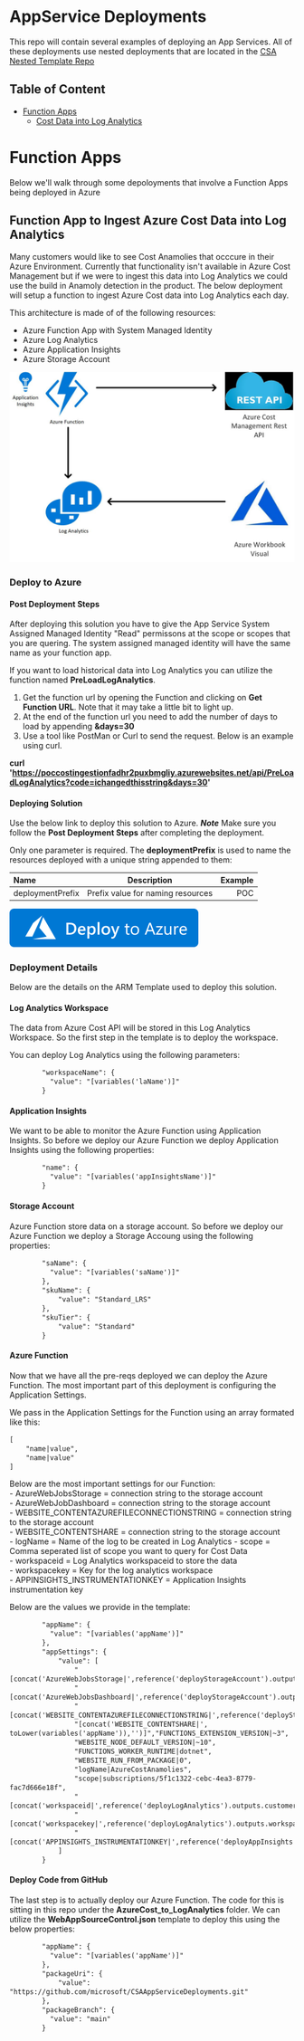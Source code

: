 # AppService Deployments  

This repo will contain several examples of deploying an App Services. All of these deployments use nested deployments that are located in the [CSA Nested Template Repo](https://github.com/microsoft/CSANestedTemplates)  

## Table of Content  

* [Function Apps](#FunctionApps)
     - [Cost Data into Log Analytics](#CostLA)

# <a name="FunctionApps"></a>Function Apps  
Below we'll walk through some depoloyments that involve a Function Apps being deployed in Azure

## <a name="CostLA"></a>Function App to Ingest Azure Cost Data into Log Analytics  
Many customers would like to see Cost Anamolies that occcure in their Azure Environment. Currently that functionality isn't available in Azure Cost Management but if we were to ingest this data into Log Analytics we could use the build in Anamoly detection in the product. The below deployment will setup a function to ingest Azure Cost data into Log Analytics each day.  

This architecture is made of of the following resources:  
- Azure Function App with System Managed Identity   
- Azure Log Analytics    
- Azure Application Insights  
- Azure Storage Account  

<img src="./images/AzureCostAnomalies.jpg" alt="Environment"  Width="600">  

### Deploy to Azure  

#### Post Deployment Steps    
After deploying this solution you have to give the App Service System Assigned Managed Identity "Read" permissons at the scope or scopes that you are quering.  The system assigned managed identity will have the same name as your function app.  

If you want to load historical data into Log Analytics you can utilize the function named **PreLoadLogAnalytics**.  

1) Get the function url by opening the Function and clicking on **Get Function URL**. Note that it may take a little bit to light up.  
2) At the end of the function url you need to add the number of days to load by appending **&days=30** 
3) Use a tool like PostMan or Curl to send the request. Below is an example using curl.

**curl 'https://poccostingestionfadhr2puxbmgliy.azurewebsites.net/api/PreLoadLogAnalytics?code=ichangedthisstring&days=30'**

#### Deploying Solution
Use the below link to deploy this solution to Azure. ***Note*** Make sure you follow the **Post Deployment Steps** after completing the deployment.

Only one parameter is required. The **deploymentPrefix** is used to name the resources deployed with a unique string appended to them:  

| Name       | Description     | Example     |
| :------------- | :----------: | -----------: |
|  deploymentPrefix | Prefix value for naming resources   | POC    |   

[![Deploy](images/deploytoazure.svg?sanitize=true)](https://portal.azure.com/#create/Microsoft.Template/uri/https%3A%2F%2Fraw.githubusercontent.com%2Fmicrosoft%2FCSAAppServiceDeployments%2Fdev%2Ftemplates%2FFunctionApp_CostIngestion.json)  


### Deployment Details  
Below are the details on the ARM Template used to deploy this solution. 

#### Log Analytics Workspace 
The data from Azure Cost API will be stored in this Log Analytics Workspace. So the first step in the template is to deploy the workspace.  

You can deploy Log Analytics using the following parameters:  

            "workspaceName": {
              "value": "[variables('laName')]"
            }

#### Application Insights  
We want to be able to monitor the Azure Function using Application Insights. So before we deploy our Azure Function we deploy Application Insights using the following properties:  
  
            "name": {
              "value": "[variables('appInsightsName')]"
            }  

#### Storage Account    
Azure Function store data on a storage account. So before we deploy our Azure Function we deploy a Storage Accoung using the following properties:  
  
            "saName": {
              "value": "[variables('saName')]"
            },
            "skuName": {
                "value": "Standard_LRS"
            },
            "skuTier": {
                "value": "Standard"
            }  

 
#### Azure Function   
Now that we have all the pre-reqs deployed we can deploy the Azure Function.  The most important part of this deployment is configuring the Application Settings.  

We pass in the Application Settings for the Function using an array formated like this:  

    [
        "name|value",
        "name|value"
    ]  

Below are the most important settings for our Function:    
    - AzureWebJobsStorage = connection string to the storage account  
    - AzureWebJobDashboard = connection string to the storage account  
    - WEBSITE_CONTENTAZUREFILECONNECTIONSTRING = connection string to the storage account  
    - WEBSITE_CONTENTSHARE = connection string to the storage account  
    - logName = Name of the log to be created in Log Analytics
    - scope = Comma seperated list of scope you want to query for Cost Data  
    - workspaceid = Log Analytics workspaceid to store the data  
    - workspacekey = Key for the log analytics workspace  
    - APPINSIGHTS_INSTRUMENTATIONKEY = Application Insights instrumentation key  

Below are the values we provide in the template:  

            "appName": {
              "value": "[variables('appName')]"
            },
            "appSettings": {
                "value": [
                    "[concat('AzureWebJobsStorage|',reference('deployStorageAccount').outputs.saConnectionString.value,'')]",
                    "[concat('AzureWebJobsDashboard|',reference('deployStorageAccount').outputs.saConnectionString.value,'')]",
                    "[concat('WEBSITE_CONTENTAZUREFILECONNECTIONSTRING|',reference('deployStorageAccount').outputs.saConnectionString.value,'')]",
                    "[concat('WEBSITE_CONTENTSHARE|', toLower(variables('appName')),'')]","FUNCTIONS_EXTENSION_VERSION|~3",
                    "WEBSITE_NODE_DEFAULT_VERSION|~10",
                    "FUNCTIONS_WORKER_RUNTIME|dotnet",
                    "WEBSITE_RUN_FROM_PACKAGE|0",
                    "logName|AzureCostAnamolies",
                    "scope|subscriptions/5f1c1322-cebc-4ea3-8779-fac7d666e18f",
                    "[concat('workspaceid|',reference('deployLogAnalytics').outputs.customerId.value,'')]",
                    "[concat('workspacekey|',reference('deployLogAnalytics').outputs.workspaceKey.value,'')]",
                    "[concat('APPINSIGHTS_INSTRUMENTATIONKEY|',reference('deployAppInsights').outputs.aiKey.value,'')]"
                ]
            }  

#### Deploy Code from GitHub     
The last step is to actually deploy our Azure Function. The code for this is sitting in this repo under the **AzureCost_to_LogAnalytics** folder. We can utilize the **WebAppSourceControl.json** template to deploy this using the below properties:  

            "appName": {
              "value": "[variables('appName')]"
            },
            "packageUri": {
                "value": "https://github.com/microsoft/CSAAppServiceDeployments.git"
            },
            "packageBranch": {
              "value": "main"
            }
